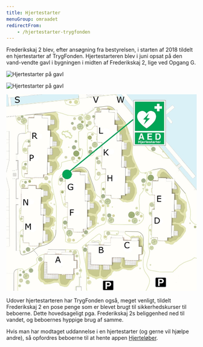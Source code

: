 ```yaml
---
title: Hjertestarter
menuGroup: omraadet
redirectFrom:
    - /hjertestarter-trygfonden
---
```

Frederikskaj&nbsp;2 blev, efter ansøgning fra bestyrelsen, i starten af 2018 tildelt en hjertestarter af TrygFonden. Hjertestarteren blev i juni opsat på den vand-vendte gavl i bygningen i midten af Frederikskaj&nbsp;2, lige ved Opgang&nbsp;G.

![Hjertestarter på gavl](hjertestarter-1.png)

![Hjertestarter på gavl](hjertestarter-2.png)

![Oversigtskort der viser placering af hjertestarteren](hjertestarter-kort.jpg)

Udover hjertestarteren har TrygFonden også, meget venligt, tildelt Frederikskaj&nbsp;2 en pose penge som er blevet brugt til sikkerhedskurser til beboerne. Dette hovedsageligt pga. Frederikskaj 2s beliggenhed ned til vandet, og beboernes hyppige brug af samme. 

Hvis man har modtaget uddannelse i en hjertestarter (og gerne vil hjælpe andre), så opfordres beboerne til at hente appen [Hjerteløber](https://hjertestarter.dk/hjerteloeber).